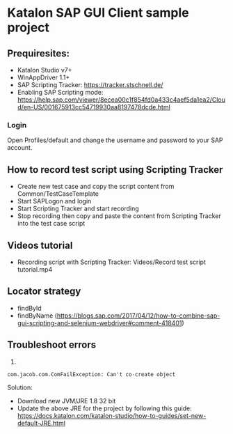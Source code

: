 # Katalon SAP GUI Client sample project

## Prequiresites:

- Katalon Studio v7+
- WinAppDriver 1.1+
- SAP Scripting Tracker: https://tracker.stschnell.de/
- Enabling SAP Scripting mode: https://help.sap.com/viewer/8ecea00c1f854fd0a433c4aef5da1ea2/Cloud/en-US/001675913cc54719930aa8197478dcde.html

### Login

Open Profiles/default and change the username and password to your SAP account.

## How to record test script using Scripting Tracker

- Create new test case and copy the script content from Common/TestCaseTemplate
- Start SAPLogon and login
- Start Scripting Tracker and start recording
- Stop recording then copy and paste the content from Scripting Tracker into the test case script

## Videos tutorial
- Recording script with Scripting Tracker: Videos/Record test script tutorial.mp4

## Locator strategy
- findById
- findByName (https://blogs.sap.com/2017/04/12/how-to-combine-sap-gui-scripting-and-selenium-webdriver#comment-418401)

## Troubleshoot errors
1. 
```
com.jacob.com.ComFailException: Can't co-create object
```

Solution:
- Download new JVM/JRE 1.8 32 bit
- Update the above JRE for the project by following this guide: https://docs.katalon.com/katalon-studio/how-to-guides/set-new-default-JRE.html

